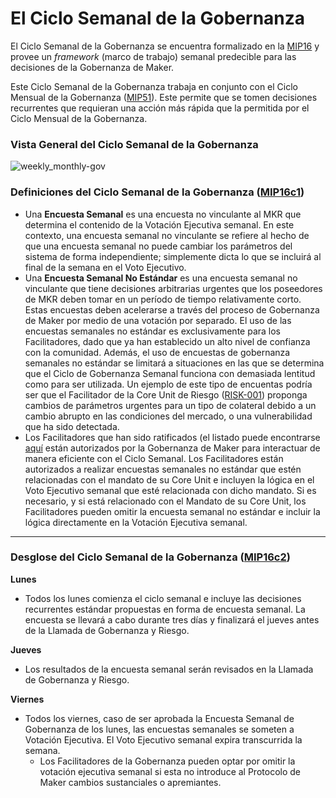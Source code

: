 # El Ciclo Semanal de la Gobernanza

El Ciclo Semanal de la Gobernanza se encuentra formalizado en la [MIP16](https://mips.makerdao.com/mips/details/MIP16) y provee un _framework_ (marco de trabajo) semanal predecible para las decisiones de la Gobernanza de Maker.

Este Ciclo Semanal de la Gobernanza trabaja en conjunto con el Ciclo Mensual de la Gobernanza ([MIP51](https://mips.makerdao.com/mips/details/MIP51)). Este permite que se tomen decisiones recurrentes que requieran una acción más rápida que la permitida por el Ciclo Mensual de la Gobernanza.

### Vista General del Ciclo Semanal de la Gobernanza

![weekly_monthly-gov](https://i.ibb.co/n7CLtKv/weekly-cicle.jpg)

### Definiciones del Ciclo Semanal de la Gobernanza ([MIP16c1](https://mips.makerdao.com/mips/details/MIP16#MIP16c1))

- Una **Encuesta Semanal** es una encuesta no vinculante al MKR que determina el contenido de la Votación Ejecutiva semanal. En este contexto, una encuesta semanal no vinculante se refiere al hecho de que una encuesta semanal no puede cambiar los parámetros del sistema de forma independiente; simplemente dicta lo que se incluirá al final de la semana en el Voto Ejecutivo.
- Una **Encuesta Semanal No Estándar** es una encuesta semanal no vinculante que tiene decisiones arbitrarias urgentes que los poseedores de MKR deben tomar en un período de tiempo relativamente corto. Estas encuestas deben acelerarse a través del proceso de Gobernanza de Maker por medio de una votación por separado. El uso de las encuestas semanales no estándar es exclusivamente para los Facilitadores, dado que ya han establecido un alto nivel de confianza con la comunidad. Además, el uso de encuestas de gobernanza semanales no estándar se limitará a situaciones en las que se determina que el Ciclo de Gobernanza Semanal funciona con demasiada lentitud como para ser utilizada. Un ejemplo de este tipo de encuentas podría ser que el Facilitador de la Core Unit de Riesgo ([RISK-001](https://mips.makerdao.com/mips/details/MIP39c2SP2)) proponga cambios de parámetros urgentes para un tipo de colateral debido a un cambio abrupto en las condiciones del mercado, o una vulnerabilidad que ha sido detectada.
- Los Facilitadores que han sido ratificados (el listado puede encontrarse [aquí](https://mips.makerdao.com/mips/details/MIP38#MIP38c2) están autorizados por la Gobernanza de Maker para interactuar de manera eficiente con el Ciclo Semanal. Los Facilitadores están autorizados a realizar encuestas semanales no estándar que estén relacionadas con el mandato de su Core Unit e incluyen la lógica en el Voto Ejecutivo semanal que esté relacionada con dicho mandato. Si es necesario, y si está relacionado con el Mandato de su Core Unit, los Facilitadores pueden omitir la encuesta semanal no estándar e incluir la lógica directamente en la Votación Ejecutiva semanal.
---

### Desglose del Ciclo Semanal de la Gobernanza ([MIP16c2](https://mips.makerdao.com/mips/details/MIP16#MIP16c2))


**Lunes**

- Todos los lunes comienza el ciclo semanal e incluye las decisiones recurrentes estándar propuestas en forma de encuesta semanal. La encuesta se llevará a cabo durante tres días y finalizará el jueves antes de la Llamada de Gobernanza y Riesgo.

**Jueves**

- Los resultados de la encuesta semanal serán revisados en la Llamada de Gobernanza y Riesgo.

**Viernes**

- Todos los viernes, caso de ser aprobada la Encuesta Semanal de Gobernanza de los lunes, las encuestas semanales se someten a Votación Ejecutiva. El Voto Ejecutivo semanal expira transcurrida la semana.
    - Los Facilitadores de la Gobernanza pueden optar por omitir la votación ejecutiva semanal si esta no introduce al Protocolo de Maker cambios sustanciales o apremiantes.
